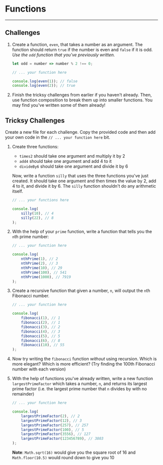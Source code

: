 # Functions

---

## Challenges

1) Create a function, `even`, that takes a number as an argument. The function should return `true` if the number is even and `false` if it is odd. *Use the `odd` function that you've previously written.*

    ```javascript
    let odd = number => number % 2 !== 0;

    // ... your function here

    console.log(even(1)); // false
    console.log(even(2)); // true
    ```

2) Finish the tricksy challenges from earlier if you haven't already. Then, use function composition to break them up into smaller functions. You may find you've written some of them already!

## Tricksy Challenges

Create a new file for each challenge. Copy the provided code and then add your own code in the `// ... your function here` bit.

1) Create three functions:

    - `times2` should take one argument and multiply it by 2
    - `add4` should take one argument and add 4 to it
    - `divideBy6` should take one argument and divide it by 6

    Now, write a function `silly` that uses the three functions you've just created. It should take one argument and then times the value by 2, add 4 to it, and divide it by 6. The `silly` function shouldn't do any arithmetic itself.

    ```javascript
    // ... your functions here

    console.log(
        silly(10), // 4
        silly(22), // 8
    );
    ```

1) With the help of your `prime` function, write a function that tells you the `n`th prime number:

    ```javascript
    // ... your function here

    console.log(
        nthPrime(1), // 2
        nthPrime(2), // 3
        nthPrime(10), // 29
        nthPrime(100), // 541
        nthPrime(1000), // 7919
    );
    ```

1) Create a recursive function that given a number, `n`, will output the `n`th Fibonacci number.

    ```javascript
    // ... your function here

    console.log(
        fibonacci(1), // 1
        fibonacci(2), // 1
        fibonacci(3), // 2
        fibonacci(4), // 3
        fibonacci(5), // 5
        fibonacci(6), // 8
        fibonacci(10), // 55
    );
    ```

1) Now try writing the `fibonacci` function *without* using recursion. Which is more elegant? Which is more efficient? (Try finding the 100th Fibonacci number with each version)

1) With the help of functions you've already written, write a new function `largestPrimeFactor` which takes a number, `n`, and returns its largest prime factor (i.e. the largest prime number that `n` divides by with no remainder)

    ```javascript
    // ... your function here

    console.log(
        largestPrimeFactor(2), // 2
        largestPrimeFactor(12), // 3
        largestPrimeFactor(257), // 257
        largestPrimeFactor(100), // 5
        largestPrimeFactor(3556), // 127
        largestPrimeFactor(123456789), // 3803
    );
    ```

    **Note**: `Math.sqrt(16)` would give you the square root of 16 and `Math.floor(10.5)` would round down to give you 10
